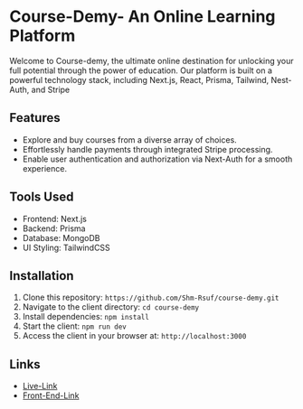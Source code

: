# Course-Demy- An Online Learning Platform

Welcome to Course-demy, the ultimate online destination for unlocking your full potential through the power of education. Our platform is built on a powerful technology stack, including Next.js, React, Prisma, Tailwind, Nest-Auth, and Stripe

## Features

- Explore and buy courses from a diverse array of choices.
- Effortlessly handle payments through integrated Stripe processing.
- Enable user authentication and authorization via Next-Auth for a smooth experience.

## Tools Used

- Frontend: Next.js
- Backend: Prisma
- Database: MongoDB
- UI Styling: TailwindCSS

## Installation

1. Clone this repository: `https://github.com/Shm-Rsuf/course-demy.git`
2. Navigate to the client directory: `cd course-demy`
3. Install dependencies: `npm install`
4. Start the client: `npm run dev`
5. Access the client in your browser at: `http://localhost:3000`

## Links

- [Live-Link](https://course-demy-usuf.vercel.app/)
- [Front-End-Link](https://github.com/Shm-Rsuf/course-demy)
